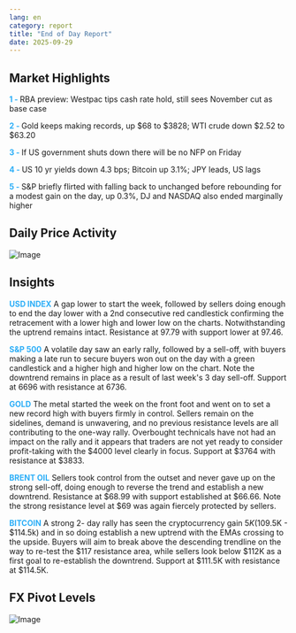 ```yaml
---
lang: en
category: report
title: "End of Day Report"
date: 2025-09-29
---
```



<h2>Market Highlights</h2>
<strong style="color: #2caef7;">1 - </strong> RBA preview: Westpac tips cash rate hold, still sees November cut as base case

<strong style="color: #2caef7;">2 - </strong> Gold keeps making records, up $68 to $3828; WTI crude down $2.52 to $63.20

<strong style="color: #2caef7;">3 - </strong> If US government shuts down there will be no NFP on Friday

<strong style="color: #2caef7;">4 - </strong> US 10 yr yields down 4.3 bps; Bitcoin up 3.1%; JPY leads, US lags


<strong style="color: #2caef7;">5 - </strong> S&P briefly flirted with falling back to unchanged before rebounding for a modest gain on the day, up 0.3%, DJ and NASDAQ also ended marginally higher



<h2>Daily Price Activity</h2>
<img src="https://markleighedu.github.io/img/Sep-2025/29-Sep-2025/price.jpg" alt="Image"/>

<h2>Insights</h2>
<strong style="color: #2caef7;">USD INDEX</strong> A gap lower to start the week, followed by sellers doing enough to end the day lower with a 2nd consecutive red candlestick confirming the retracement with a lower high and lower low on the charts. Notwithstanding the uptrend remains intact. Resistance at 97.79 with support lower at 97.46. 

<strong style="color: #2caef7;">S&P 500</strong> A volatile day saw an early rally, followed by a sell-off, with buyers making a late run to secure buyers won out on the day with a green candlestick and a higher high and higher low on the chart. Note the downtrend remains in place as a result of last week's 3 day sell-off. Support at 6696 with resistance at 6736.

<strong style="color: #2caef7;">GOLD</strong> The metal started the week on the front foot and went on to set a new record high with buyers firmly in control. Sellers remain on the sidelines, demand is unwavering, and no previous resistance levels are all contributing to the one-way rally. Overbought technicals have not had an impact on the rally and it appears that traders are not yet ready to consider profit-taking with the $4000 level clearly in focus. Support at $3764 with resistance at $3833. 

<strong style="color: #2caef7;">BRENT OIL</strong> Sellers took control from the outset and never gave up on the strong sell-off, doing enough to reverse the trend and establish a new downtrend. Resistance at $68.99 with support established at $66.66. Note the strong resistance level at $69 was again fiercely protected by sellers.

<strong style="color: #2caef7;">BITCOIN</strong> A strong 2- day rally has seen the cryptocurrency gain $5K ($109.5K - $114.5k) and in so doing establish a new uptrend with the EMAs crossing to the upside. Buyers will aim to break above the descending trendline on the way to re-test the $117 resistance area, while sellers look below $112K as a first goal to re-establish the downtrend. Support at $111.5K with resistance at $114.5K.



<h2>FX Pivot Levels</h2>
<img src="https://markleighedu.github.io/img/Sep-2025/29-Sep-2025/pivot.jpg" alt="Image"/>